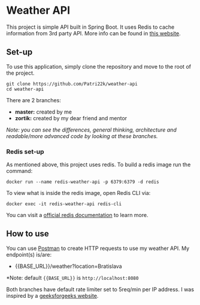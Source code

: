 # Weather API

This project is simple API built in Spring Boot. It uses Redis to cache
information from 3rd party API. More info can be found in
[this website](https://roadmap.sh/projects/weather-api-wrapper-service).

## Set-up
To use this application, simply clone the repository and move to the
root of the project.
```
git clone https://github.com/Patri22k/weather-api
cd weather-api
```
There are 2 branches:
- **master:** created by me
- **zortik:** created by my dear friend and mentor

*Note: you can see the differences, general thinking, architecture
and readable/more advanced code by looking at these branches.*

### Redis set-up
As mentioned above, this project uses redis. To build a redis image
run the command:
```
docker run --name redis-weather-api -p 6379:6379 -d redis
```

To view what is inside the redis image, open Redis CLI via:
```
docker exec -it redis-weather-api redis-cli
```
You can visit a [official redis documentation](https://redis.io/docs/latest/develop/tools/cli/)
to learn more.

## How to use
You can use [Postman](https://www.postman.com/downloads/) to
create HTTP requests to use my weather API. My endpoint(s) is/are:
- {{BASE_URL}}/weather?location=Bratislava

*Note: default `{{BASE_URL}}` is `http://localhost:8080`

Both branches have default rate limiter set to 5req/min per IP address. I was
inspired by a [geeksforgeeks website](https://www.geeksforgeeks.org/advance-java/implementing-rate-limiting-in-a-spring-boot-application/).